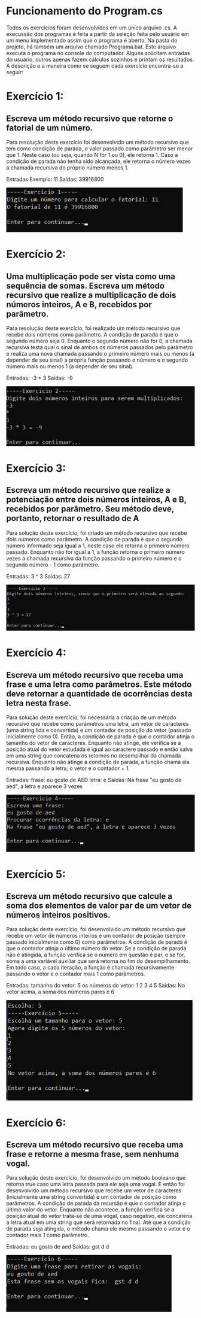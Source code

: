 # Funcionamento do Program.cs
Todos os exercícios foram desenvolvidos em um único arquivo .cs. A execussão dos programas é feita a partir da seleção feita pelo usuário em um menu implementado assim que o programa é aberto. Na pasta do projeto, há também um arquivo chamado Programa.bat. Este arquivo executa o programa no console do computador. Alguns solicitam entradas do usuário, outros apenas fazem cálculos sozinhos e printam os resultados. A descrição e a maneira como se seguem cada exercício encontra-se a seguir:

# Exercício 1: 
## Escreva um método recursivo que retorne o fatorial de um número.

 Para resolução deste exercício foi desenvolvido um método recursivo que tem como condição de parada, o valor passado como parâmetro ser menor que 1. Neste caso (ou seja, quando N for 1 ou 0), ele retorna 1. 
 Caso a condição de parada não tenha sido alcançada, ele retorna o número vezes a chamada recursiva do próprio número menos 1.

Entradas Exemplo: 11
Saídas: 39916800


<img src=".\imagens\lista2ex1.png">

# Exercício 2: 
## Uma multiplicação pode ser vista como uma sequência de somas. Escreva um método recursivo que realize a multiplicação de dois números inteiros, A e B, recebidos por parâmetro.

Para resolução deste exercício, foi realizado um método recursivo que recebe dois números como parâmetro. A condição de parada é que o segundo número seja 0. Enquanto o segundo número não for 0, a chamada recursiva testa qual o sinal de ambos os números passados pelo parâmetro e realiza uma nova chamada passando o primeiro número mais ou menos (a depender de seu sinal) a própria função passando o número e o segundo número mais ou menos 1 (a depender de seu sinal).
 
Entradas: 
-3
*
3
Saídas: -9

<img src=".\imagens\lista2ex2.png">

# Exercício 3: 
## Escreva um método recursivo que realize a potenciação entre dois números inteiros, A e B, recebidos por parâmetro. Seu método deve, portanto, retornar o resultado de A

Para solução deste exercício, foi criado um método recursivo que recebe dois números como parâmetro. A condição de parada é que o segundo número informado seja igual a 1, neste caso ele retorna o primeiro número passado. Enquanto não for igual a 1, a função retorna o primeiro número vezes a chamada recursiva da função passando o primeiro número e o segundo número - 1 como parâmetro.

Entradas: 
3
^
3
Saídas: 27


<img src=".\imagens\lista2ex3.png">

# Exercício 4: 
## Escreva um método recursivo que receba uma frase e uma letra como parâmetros. Este método deve retornar a quantidade de ocorrências desta letra nesta frase.

 Para solução deste exercício, foi necessária a criação de um método recursivo que recebe como parâmetros uma letra, um vetor de caracteres (uma string lida e convertida) e um contador de posição do vetor (passado inicialmente como 0). Então, a condição de parada é que o contador atinja o tamanho do vetor de caracteres. Enquanto não atinge, ele verifica se a posição atual do vetor estudada é igual ao caractere passado e então salva em uma string que concatena os retornos no desempilhar da chamada recursiva. Enquanto não atinge a condição de parada, a função chama ela mesma passando a letra, o vetor e o contador + 1.

Entradas: 
frase: eu gosto de AED
letra: e
Saídas: Na frase "eu gosto de aed", a letra e aparece 3 vezes


<img src=".\imagens\lista2ex4.png">

# Exercício 5: 
## Escreva um método recursivo que calcule a soma dos elementos de valor par de um vetor de números inteiros positivos.

 Para solução deste exercício, foi desenvolvido um método recursivo que recebe um vetor de números inteiros e um contador de posição (sempre passado inicialmente como 0) como parâmetros. A condição de parada é que o contador atinja o último número do vetor. Se a condição de parada não é atingida, a função verifica se o número em questão é par, e se for, soma a uma variável auxiliar que será retorna no fim do desempilhamento. Em todo caso, a cada iteração, a função é chamada recursivamente passando o vetor e o contador mais 1 como parâmetros.

Entradas: 
tamanho do vetor: 5
os números do vetor:
1
2
3
4
5
Saídas: No vetor acima, a soma dos números pares é 6


<img src=".\imagens\lista2ex5.png">

# Exercício 6: 
## Escreva um método recursivo que receba uma frase e retorne a mesma frase, sem nenhuma vogal. 

 Para solução deste exercício, foi desenvolvido um método booleano que retorna true caso uma letra passada para ele seja uma vogal. E então foi desenvolvido um método recursivo que recebe um vetor de caracteres (inicialmente uma string convertida) e um contador de posição como parâmetros. A condição de parada da recursão é que o contador atinja o último valor do vetor. Enquanto não acontece, a função verifica se a posição atual do vetor trata-se de uma vogal, caso negativo, ele concatena a letra atual em uma string que será retornada no final. Até que a condição de parada seja atingida, o método chama ele mesmo passando o vetor e o contador mais 1 como parâmetro.

Entradas: eu gosto de aed
Saídas:   gst d d


<img src=".\imagens\lista2ex6.png">